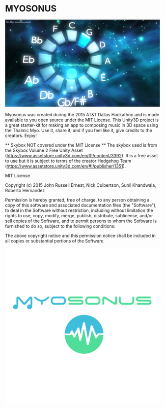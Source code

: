 # MYOSONUS

![alt tag](https://github.com/spacekidbeto/MYOHack/blob/master/Myosonus1.png)

Myosonus was created during the 2015 AT&T Dallas Hackathon and is made available to you open source under the MIT License. This Unity3D project is a great starter-kit for making an app to composing music in 3D space using the Thalmic Myo. Use it, share it, and if you feel like it, give credits to the creators. Enjoy!

** Skybox NOT covered under the MIT License **
The skybox used is from the Skybox Volume 2 Free Unity Asset (https://www.assetstore.unity3d.com/en/#!/content/3392). It is a free asset to use but it is subject to terms of the creator Hedgehog Team (https://www.assetstore.unity3d.com/en/#!/publisher/1351).

MIT License

Copyright (c) 2015 John Russell Ernest, Nick Culbertson, Sunil Khandwala, Roberto Hernandez

Permission is hereby granted, free of charge, to any person obtaining a copy of this software and associated documentation files (the "Software"), to deal in the Software without restriction, including without limitation the rights to use, copy, modify, merge, publish, distribute, sublicense, and/or sell copies of the Software, and to permit persons to whom the Software is furnished to do so, subject to the following conditions:

The above copyright notice and this permission notice shall be included in all copies or substantial portions of the Software.

![alt tag](https://github.com/spacekidbeto/MYOHack/blob/master/myo.png)

